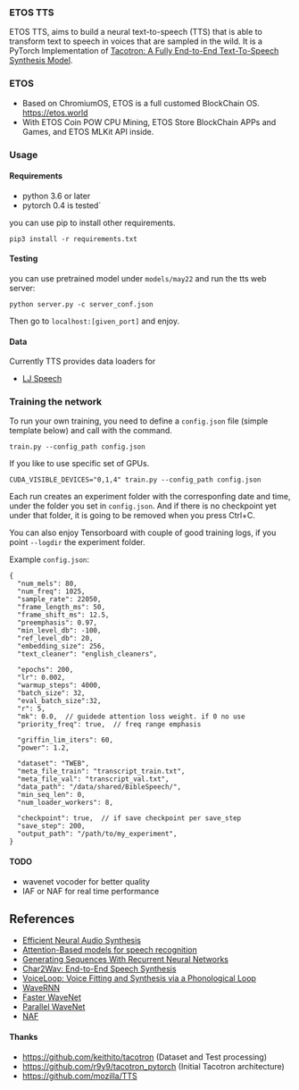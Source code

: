 
### ETOS TTS

ETOS TTS,  aims to build a neural text-to-speech (TTS) that is able to transform text to speech in voices that are sampled in the wild.  It is a PyTorch Implementation of [Tacotron: A Fully End-to-End Text-To-Speech Synthesis Model]((https://arxiv.org/abs/1703.10135)). 

### ETOS

- Based on ChromiumOS, ETOS is a full customed BlockChain OS. https://etos.world
- With ETOS Coin POW CPU Mining, ETOS Store BlockChain APPs and Games, and ETOS MLKit API inside.

### Usage


#### Requirements

- python 3.6 or later 
- pytorch 0.4 is tested`

you can use pip to install other requirements.

```pip3 install -r requirements.txt```

#### Testing 

you can use pretrained model under ```models/may22``` and run the tts web server:

```python server.py -c server_conf.json```

Then go to ```localhost:[given_port]``` and enjoy.


#### Data
Currently TTS provides data loaders for
- [LJ Speech](https://keithito.com/LJ-Speech-Dataset/)

### Training the network
To run your own training, you need to define a ```config.json``` file (simple template below) and call with the command.

```train.py --config_path config.json```

If you like to use specific set of GPUs.

```CUDA_VISIBLE_DEVICES="0,1,4" train.py --config_path config.json```

Each run creates an experiment folder with the corresponfing date and time, under the folder you set in ```config.json```. And if there is no checkpoint yet under that folder, it is going to be removed when you press Ctrl+C.

You can also enjoy Tensorboard with couple of good training logs, if you point ```--logdir``` the experiment folder.

Example ```config.json```:
```
{
  "num_mels": 80,
  "num_freq": 1025,
  "sample_rate": 22050,
  "frame_length_ms": 50,
  "frame_shift_ms": 12.5,
  "preemphasis": 0.97,
  "min_level_db": -100,
  "ref_level_db": 20,
  "embedding_size": 256,
  "text_cleaner": "english_cleaners",

  "epochs": 200,
  "lr": 0.002,
  "warmup_steps": 4000,
  "batch_size": 32,
  "eval_batch_size":32,
  "r": 5,
  "mk": 0.0,  // guidede attention loss weight. if 0 no use
  "priority_freq": true,  // freq range emphasis

  "griffin_lim_iters": 60,
  "power": 1.2,

  "dataset": "TWEB",
  "meta_file_train": "transcript_train.txt",
  "meta_file_val": "transcript_val.txt",
  "data_path": "/data/shared/BibleSpeech/",
  "min_seq_len": 0,
  "num_loader_workers": 8,

  "checkpoint": true,  // if save checkpoint per save_step
  "save_step": 200,
  "output_path": "/path/to/my_experiment",
}
```

#### TODO
- wavenet vocoder for better quality
- IAF or NAF for real time performance

## References
- [Efficient Neural Audio Synthesis](https://arxiv.org/pdf/1802.08435.pdf)
- [Attention-Based models for speech recognition](https://arxiv.org/pdf/1506.07503.pdf)
- [Generating Sequences With Recurrent Neural Networks](https://arxiv.org/pdf/1308.0850.pdf)
- [Char2Wav: End-to-End Speech Synthesis](https://openreview.net/pdf?id=B1VWyySKx)
- [VoiceLoop: Voice Fitting and Synthesis via a Phonological Loop](https://arxiv.org/pdf/1707.06588.pdf)
- [WaveRNN](https://arxiv.org/pdf/1802.08435.pdf)
- [Faster WaveNet](https://arxiv.org/abs/1611.09482)
- [Parallel WaveNet](https://arxiv.org/abs/1711.10433)
- [NAF](https://arxiv.org/abs/1804.00779)

#### Thanks
- https://github.com/keithito/tacotron (Dataset and Test processing)
- https://github.com/r9y9/tacotron_pytorch (Initial Tacotron architecture)
- https://github.com/mozilla/TTS


